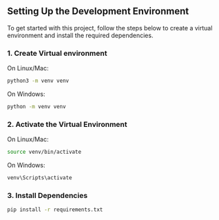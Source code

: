 ## Setting Up the Development Environment

To get started with this project, follow the steps below to create a virtual environment and install the required dependencies.

### 1. Create Virtual environment

  On Linux/Mac:
  ```bash
  python3 -m venv venv
  ```
  On Windows:
  ```bash
  python -m venv venv
  ```

### 2. Activate the Virtual Environment

  On Linux/Mac:
  ```bash
  source venv/bin/activate
  ```
  On Windows:
  ```bash
  venv\Scripts\activate
  ```

### 3. Install Dependencies

  ```bash
  pip install -r requirements.txt
  ```
